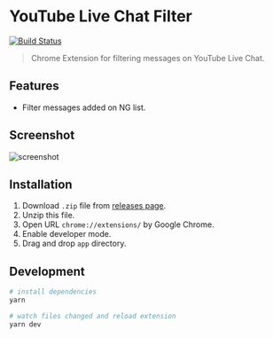 # YouTube Live Chat Filter
[![Build Status](https://travis-ci.org/fiahfy/youtube-live-chat-filter.svg?branch=master)](https://travis-ci.org/fiahfy/youtube-live-chat-filter)

> Chrome Extension for filtering messages on YouTube Live Chat.


## Features
* Filter messages added on NG list.


## Screenshot
![screenshot](./build/screenshots/screenshot.png?raw=true)


## Installation
1. Download `.zip` file from [releases page](https://github.com/fiahfy/youtube-live-chat-filter/releases).
2. Unzip this file.
3. Open URL `chrome://extensions/` by Google Chrome.
4. Enable developer mode.
5. Drag and drop `app` directory.


## Development
``` bash
# install dependencies
yarn

# watch files changed and reload extension
yarn dev
```
